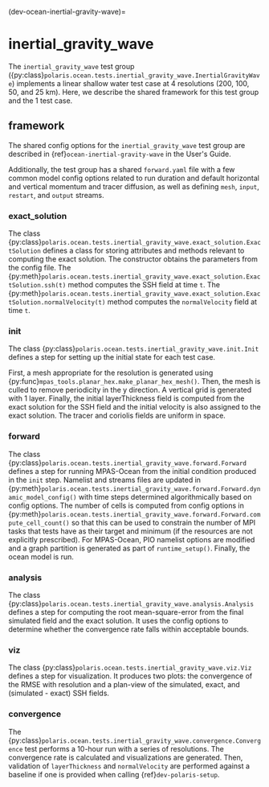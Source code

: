 (dev-ocean-inertial-gravity-wave)= 

# inertial_gravity_wave

The `inertial_gravity_wave` test group
({py:class}`polaris.ocean.tests.inertial_gravity_wave.InertialGravityWave`)
implements a linear shallow water test case at 4 resolutions (200, 100, 50, and
25 km). Here, we describe the shared framework for this test group and the 1
test case.

## framework

The shared config options for the `inertial_gravity_wave` test group are
described in {ref}`ocean-inertial-gravity-wave` in the User's Guide.

Additionally, the test group has a shared `forward.yaml` file with a few common
model config options related to run duration and default horizontal  and
vertical momentum and tracer diffusion, as well as defining `mesh`, `input`,
`restart`, and `output` streams.

### exact_solution

The class
{py:class}`polaris.ocean.tests.inertial_gravity_wave.exact_solution.ExactSolution`
defines a class for storing attributes and methods relevant to computing the
exact solution.  The constructor obtains the parameters from the config file.
The
{py:meth}`polaris.ocean.tests.inertial_gravity_wave.exact_solution.ExactSolution.ssh(t)`
method computes the SSH field at time `t`.  The
{py:meth}`polaris.ocean.tests.inertial_gravity_wave.exact_solution.ExactSolution.normalVelocity(t)`
method computes the `normalVelocity` field at time `t`.

### init

The class
{py:class}`polaris.ocean.tests.inertial_gravity_wave.init.Init`
defines a step for setting up the initial state for each test case.

First, a mesh appropriate for the resolution is generated using
{py:func}`mpas_tools.planar_hex.make_planar_hex_mesh()`.  Then, the mesh is
culled to remove periodicity in the y direction.  A vertical grid is generated
with 1 layer.  Finally, the initial layerThickness field is computed from the
exact solution for the SSH field and the initial velocity is also assigned to
the exact solution. The tracer and coriolis fields are uniform in space.

### forward

The class {py:class}`polaris.ocean.tests.inertial_gravity_wave.forward.Forward`
defines a step for running MPAS-Ocean from the initial condition produced in the
`init` step.  Namelist and streams files are updated in
{py:meth}`polaris.ocean.tests.inertial_gravity_wave.forward.Forward.dynamic_model_config()`
with time steps determined algorithmically based on config options.  The number
of cells is computed from config options in
{py:meth}`polaris.ocean.tests.inertial_gravity_wave.forward.Forward.compute_cell_count()`
so that this can be used to constrain the number of MPI tasks that tests have as
their target and minimum (if the resources are not explicitly prescribed).  For
MPAS-Ocean, PIO namelist options are modified and a graph partition is generated
as part of `runtime_setup()`.  Finally, the ocean model is run.

### analysis

The class
{py:class}`polaris.ocean.tests.inertial_gravity_wave.analysis.Analysis` defines
a step for computing the root mean-square-error from the final simulated field
and the exact solution. It uses the config options to determine whether the
convergence rate falls within acceptable bounds.

### viz

The class {py:class}`polaris.ocean.tests.inertial_gravity_wave.viz.Viz` defines
a step for visualization. It produces two plots: the convergence of the RMSE
with resolution and a plan-view of the simulated, exact, and (simulated - exact)
SSH fields.

### convergence

The
{py:class}`polaris.ocean.tests.inertial_gravity_wave.convergence.Convergence`
test performs a 10-hour run with a series of resolutions.  The convergence rate
is calculated and visualizations are generated.  Then, validation of
`layerThickness` and `normalVelocity` are performed against a baseline if one is
provided when calling {ref}`dev-polaris-setup`.

